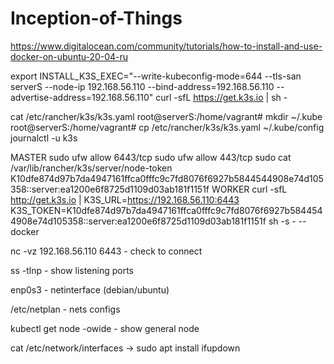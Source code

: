 # Inception-of-Things

https://www.digitalocean.com/community/tutorials/how-to-install-and-use-docker-on-ubuntu-20-04-ru


export INSTALL_K3S_EXEC="--write-kubeconfig-mode=644 --tls-san serverS --node-ip 192.168.56.110  --bind-address=192.168.56.110 --advertise-address=192.168.56.110"
curl -sfL https://get.k3s.io | sh -

cat /etc/rancher/k3s/k3s.yaml
root@serverS:/home/vagrant# mkdir ~/.kube
root@serverS:/home/vagrant# cp /etc/rancher/k3s/k3s.yaml ~/.kube/config
journalctl -u k3s

MASTER
sudo ufw allow 6443/tcp
sudo ufw allow 443/tcp
sudo cat /var/lib/rancher/k3s/server/node-token
K10dfe874d97b7da4947161ffca0fffc9c7fd8076f6927b5844544908e74d105358::server:ea1200e6f8725d1109d03ab181f1151f
WORKER
curl -sfL http://get.k3s.io | K3S_URL=https://192.168.56.110:6443 K3S_TOKEN=K10dfe874d97b7da4947161ffca0fffc9c7fd8076f6927b5844544908e74d105358::server:ea1200e6f8725d1109d03ab181f1151f sh -s - --docker


nc -vz 192.168.56.110 6443 - check to connect

ss -tlnp - show listening ports

enp0s3 - netinterface (debian/ubuntu)

/etc/netplan - nets configs

kubectl get node -owide - show general node

cat /etc/network/interfaces -> sudo apt install ifupdown
